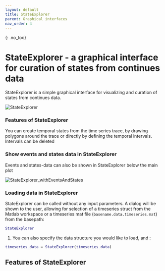 ```yaml
---
layout: default
title: StateExplorer
parent: Graphical interfaces
nav_order: 4
---
```

{: .no_toc}
# StateExplorer - a graphical interface for curation of states from continues data

StateExplorer is a simple graphical interface for visualizing and curation of states from continues data. 

![StateExplorer](https://buzsakilab.com/wp/wp-content/uploads/2022/03/StateExplorer.jpg)

### Features of StateExplorer
You can create temporal states from the time series trace, by drawing polygons around the trace or directly by defining the temporal intervals. Intervals can be deleted



### Show events and states data in StateExplorer 
Events and states-data can also be shown in StateExplorer below the main plot

![StateExplorer_withEventsAndStates](https://buzsakilab.com/wp/wp-content/uploads/2022/03/StateExplorer_withEventsAndStates.jpg)


### Loading data in StateExplorer 
StateExplorer can be called without any input parameters. A dialog will be shown to the user, allowing for selection of a timeseries struct from the Matlab workspace or a timeseries mat file (`basename.data.timeseries.mat`) from the basepath:

```m
StateExplorer
```

1. You can also specify the data structure you would like to load, and :
```m
timeseries_data = StateExplorer(timeseries_data)
```

## Features of StateExplorer




